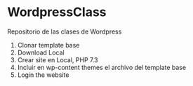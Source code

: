 # WordpressClass
Repositorio de las clases de Wordpress
1. Clonar template base
2. Download Local
3. Crear site en Local, PHP 7.3
4. Incluir en wp-content themes el archivo del template base
5. Login the website